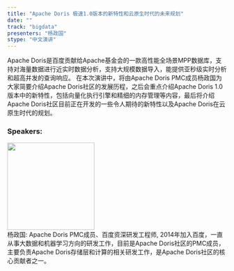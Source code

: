 ```yaml
---
title: "Apache Doris 极速1.0版本的新特性和云原生时代的未来规划"
date: "" 
track: "bigdata"
presenters: "杨政国"
stype: "中文演讲"
---
```

Apache Doris是百度贡献给Apache基金会的一款高性能全场景MPP数据库，支持对海量数据进行近实时数据分析，支持大规模数据导入，能提供亚秒级实时分析和超高并发的查询响应。
在本次演讲中，将由Apache Doris PMC成员杨政国为大家简要介绍Apache Doris社区的发展历程，之后会重点介绍Apache Doris 1.0版本中的新特性，包括向量化执行引擎和精细的内存管理等内容，最后将介绍Apache Doris社区目前正在开发的一些令人期待的新特性以及Apache Doris在云原生时代的规划。
 ### Speakers: 
 <img src="images/speaker/1039.png" width="200" /><br>杨政国: Apache Doris PMC成员、百度资深研发工程师, 2014年加入百度，一直从事大数据和机器学习方向的研发工作，目前是Apache Doris社区的PMC成员，主要负责Apache Doris存储层和计算的相关研发工作，是Apache Doris社区的核心贡献者之一。

 
